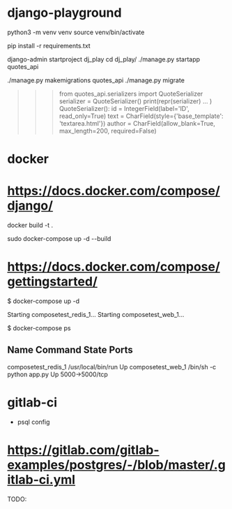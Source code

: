 # django-playground

python3 -m venv venv
source venv/bin/activate

pip install -r requirements.txt

django-admin startproject dj_play
cd dj_play/
./manage.py startapp quotes_api

./manage.py makemigrations quotes_api
./manage.py migrate


>>> from quotes_api.serializers import QuoteSerializer
>>> serializer = QuoteSerializer()
>>> print(repr(serializer)
... )
QuoteSerializer():
    id = IntegerField(label='ID', read_only=True)
    text = CharField(style={'base_template': 'textarea.html'})
    author = CharField(allow_blank=True, max_length=200, required=False)
>>>


# docker
# https://docs.docker.com/compose/django/
docker build -t <tag> .


sudo docker-compose up -d --build

# https://docs.docker.com/compose/gettingstarted/
$ docker-compose up -d

Starting composetest_redis_1...
Starting composetest_web_1...

$ docker-compose ps

Name                 Command            State       Ports
-------------------------------------------------------------------
composetest_redis_1   /usr/local/bin/run         Up
composetest_web_1     /bin/sh -c python app.py   Up      5000->5000/tcp


# gitlab-ci

- psql config
# https://gitlab.com/gitlab-examples/postgres/-/blob/master/.gitlab-ci.yml


TODO:
